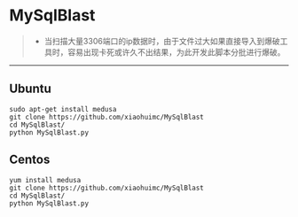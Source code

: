 # MySqlBlast
> * 当扫描大量3306端口的ip数据时，由于文件过大如果直接导入到爆破工具时，容易出现卡死或许久不出结果，为此开发此脚本分批进行爆破。
------
### 


## Ubuntu

```
sudo apt-get install medusa
git clone https://github.com/xiaohuimc/MySqlBlast
cd MySqlBlast/
python MySqlBlast.py
```

## Centos
```
yum install medusa
git clone https://github.com/xiaohuimc/MySqlBlast
cd MySqlBlast/
python MySqlBlast.py
```
